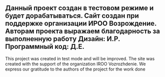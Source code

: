 Данный проект создан в тестовом режиме и будет дорабатываться. 
Сайт создан при поддержке организации ИРОО Возрождение. 
Авторам проекта выражаем благодарность за выполненную работу 
Дизайн: И.Р.
Программный код: Д.Е.
----------
This project was created in test mode and will be improved.
The site was created with the support of the organization IROO Vozrozhdenie. 
We express our gratitude to the authors of the project for the work done
